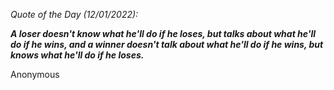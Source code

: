 *Quote of the Day (12/01/2022):*

_**A loser doesn't know what he'll do if he loses, but talks about what he'll do if he wins, and a winner doesn't talk about what he'll do if he wins, but knows what he'll do if he loses.**_

Anonymous